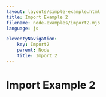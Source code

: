 ```yaml
---
layout: layouts/simple-example.html
title: Import Example 2
filename: node-examples/import2.mjs
language: js

eleventyNavigation:
    key: Import2
    parent: Node
    title: Import 2
---
```

# Import Example 2